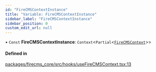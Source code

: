 ```yaml
---
id: "FireCMSContextInstance"
title: "Variable: FireCMSContextInstance"
sidebar_label: "FireCMSContextInstance"
sidebar_position: 0
custom_edit_url: null
---
```


• `Const` **FireCMSContextInstance**: `Context`\<`Partial`\<[`FireCMSContext`](../types/FireCMSContext.md)\>\>

#### Defined in

[packages/firecms_core/src/hooks/useFireCMSContext.tsx:13](https://github.com/FireCMSco/firecms/blob/d45f3739/packages/firecms_core/src/hooks/useFireCMSContext.tsx#L13)
